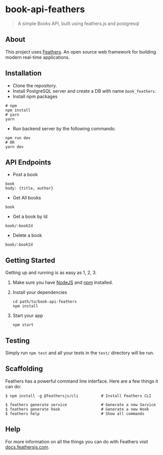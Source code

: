 # book-api-feathers

> A simple Books API, built using feathers.js and postgresql

## About

This project uses [Feathers](http://feathersjs.com). An open source web framework for building modern real-time applications.

## Installation

- Clone the repository.
- Install PostgreSQL server and create a DB with name `book_feathers`.
- Install npm packages

```
# npm
npm install
# yarn
yarn
```

- Run backend server by the following commands:

```
npm run dev
# OR
yarn dev
```

## API Endpoints

- Post a book

```
book
body: {title, author}
```

- Get All books

```
book
```

- Get a book by Id

```
book/:bookId
```

- Delete a book

```
book/:bookId
```

## Getting Started

Getting up and running is as easy as 1, 2, 3.

1. Make sure you have [NodeJS](https://nodejs.org/) and [npm](https://www.npmjs.com/) installed.
2. Install your dependencies

   ```
   cd path/to/book-api-feathers
   npm install
   ```

3. Start your app

   ```
   npm start
   ```

## Testing

Simply run `npm test` and all your tests in the `test/` directory will be run.

## Scaffolding

Feathers has a powerful command line interface. Here are a few things it can do:

```
$ npm install -g @feathersjs/cli          # Install Feathers CLI

$ feathers generate service               # Generate a new Service
$ feathers generate hook                  # Generate a new Hook
$ feathers help                           # Show all commands
```

## Help

For more information on all the things you can do with Feathers visit [docs.feathersjs.com](http://docs.feathersjs.com).
